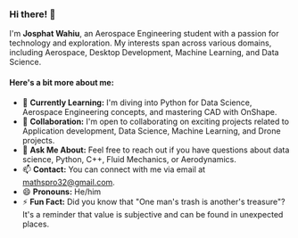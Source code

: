 ### Hi there! 👋

I'm **Josphat Wahiu**, an Aerospace Engineering student with a passion for technology and exploration. My interests span across various domains, including Aerospace, Desktop Development, Machine Learning, and Data Science.
#### Here's a bit more about me:

- 🌱 **Currently Learning:** I'm diving into Python for Data Science, Aerospace Engineering concepts, and mastering CAD with OnShape.
- 👯 **Collaboration:** I'm open to collaborating on exciting projects related to Application development, Data Science, Machine Learning, and Drone projects.
- 💬 **Ask Me About:** Feel free to reach out if you have questions about data science, Python, C++, Fluid Mechanics, or Aerodynamics.
- 📫 **Contact:** You can connect with me via email at mathspro32@gmail.com.
- 😄 **Pronouns:** He/him
- ⚡ **Fun Fact:** Did you know that "One man's trash is another's treasure"? It's a reminder that value is subjective and can be found in unexpected places.

